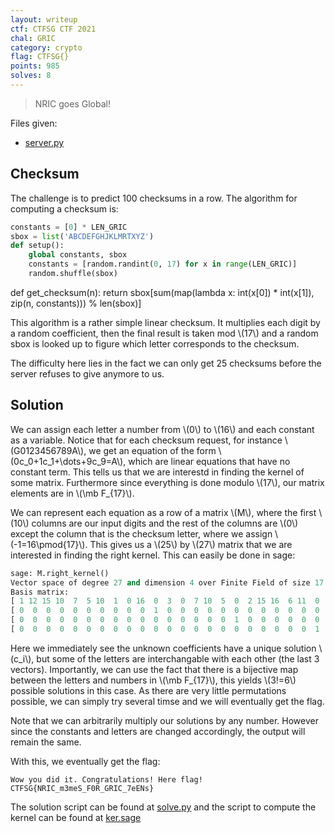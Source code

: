 ```yaml
---
layout: writeup
ctf: CTFSG CTF 2021
chal: GRIC
category: crypto
flag: CTFSG{}
points: 985
solves: 8
---
```


> NRIC goes Global!

Files given:
 - [server.py](server.py)

## Checksum

The challenge is to predict 100 checksums in a row. The algorithm for computing a checksum is:

```py
constants = [0] * LEN_GRIC
sbox = list('ABCDEFGHJKLMRTXYZ')
def setup():
    global constants, sbox
    constants = [random.randint(0, 17) for x in range(LEN_GRIC)]
    random.shuffle(sbox)
```

def get_checksum(n):
    return sbox[sum(map(lambda x: int(x[0]) * int(x[1]), zip(n, constants))) % len(sbox)]

This algorithm is a rather simple linear checksum. It multiplies each digit by a random coefficient, then the final result is taken mod \\(17\\) and a random sbox is looked up to figure which letter corresponds to the checksum.

The difficulty here lies in the fact we can only get 25 checksums before the server refuses to give anymore to us.

## Solution

We can assign each letter a number from \\(0\\) to \\(16\\) and each constant as a variable. Notice that for each checksum request, for instance \\(G0123456789A\\), we get an equation of the form \\(0c_0+1c_1+\dots+9c_9=A\\), which are linear equations that have no constant term. This tells us that we are interestd in finding the kernel of some matrix. Furthermore since everything is done modulo \\(17\\), our matrix elements are in \\(\mb F_{17}\\).

We can represent each equation as a row of a matrix \\(M\\), where the first \\(10\\) columns are our input digits and the rest of the columns are \\(0\\) except the column that is the checksum letter, where we assign \\(-1=16\pmod{17}\\). This gives us a \\(25\\) by \\(27\\) matrix that we are interested in finding the right kernel. This can easily be done in sage:

```py
sage: M.right_kernel()
Vector space of degree 27 and dimension 4 over Finite Field of size 17
Basis matrix:
[ 1 12 15 10  7  5 10  1  0 16  0  3  0  7 10  5  0  2 15 16  6 11  0  4  9  8 12]
[ 0  0  0  0  0  0  0  0  0  0  1  0  0  0  0  0  0  0  0  0  0  0  0  0  0  0  0]
[ 0  0  0  0  0  0  0  0  0  0  0  0  0  0  0  0  1  0  0  0  0  0  0  0  0  0  0]
[ 0  0  0  0  0  0  0  0  0  0  0  0  0  0  0  0  0  0  0  0  0  0  1  0  0  0  0]
```
Here we immediately see the unknown coefficients have a unique solution \\(c_i\\), but some of the letters are interchangable with each other (the last 3 vectors). Importantly, we can use the fact that there is a bijective map between the letters and numbers in \\(\mb F_{17}\\), this yields \\(3!=6\\) possible solutions in this case. As there are very little permutations possible, we can simply try several timse and we will eventually get the flag.

Note that we can arbitrarily multiply our solutions by any number. However since the constants and letters are changed accordingly, the output will remain the same.

With this, we eventually get the flag:

```
Wow you did it. Congratulations! Here flag!
CTFSG{NRIC_m3meS_F0R_GRIC_7eENs}
```

The solution script can be found at [solve.py](solve.py) and the script to compute the kernel can be found at [ker.sage](ker.sage)
